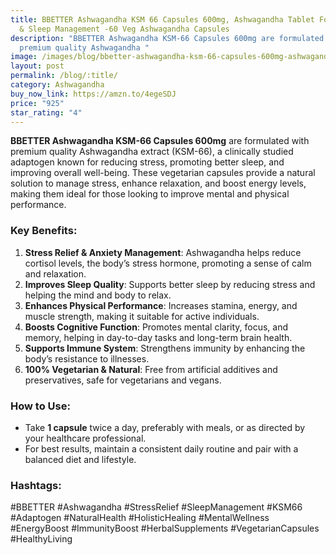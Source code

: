 ```yaml
---
title: BBETTER Ashwagandha KSM 66 Capsules 600mg, Ashwagandha Tablet For Stress
  & Sleep Management -60 Veg Ashwagandha Capsules
description: "BBETTER Ashwagandha KSM-66 Capsules 600mg are formulated with
  premium quality Ashwagandha "
image: /images/blog/bbetter-ashwagandha-ksm-66-capsules-600mg-ashwagandha-tablet-for-stress-and-sleep-management-60-veg-ashwagandha-capsules.webp
layout: post
permalink: /blog/:title/
category: Ashwagandha
buy_now_link: https://amzn.to/4egeSDJ
price: "925"
star_rating: "4"
---
```

**BBETTER Ashwagandha KSM-66 Capsules 600mg** are formulated with premium quality Ashwagandha extract (KSM-66), a clinically studied adaptogen known for reducing stress, promoting better sleep, and improving overall well-being. These vegetarian capsules provide a natural solution to manage stress, enhance relaxation, and boost energy levels, making them ideal for those looking to improve mental and physical performance.

### **Key Benefits:**
1. **Stress Relief & Anxiety Management**: Ashwagandha helps reduce cortisol levels, the body’s stress hormone, promoting a sense of calm and relaxation.
2. **Improves Sleep Quality**: Supports better sleep by reducing stress and helping the mind and body to relax.
3. **Enhances Physical Performance**: Increases stamina, energy, and muscle strength, making it suitable for active individuals.
4. **Boosts Cognitive Function**: Promotes mental clarity, focus, and memory, helping in day-to-day tasks and long-term brain health.
5. **Supports Immune System**: Strengthens immunity by enhancing the body’s resistance to illnesses.
6. **100% Vegetarian & Natural**: Free from artificial additives and preservatives, safe for vegetarians and vegans.

### **How to Use:**
- Take **1 capsule** twice a day, preferably with meals, or as directed by your healthcare professional.
- For best results, maintain a consistent daily routine and pair with a balanced diet and lifestyle.

### **Hashtags:**
#BBETTER #Ashwagandha #StressRelief #SleepManagement #KSM66 #Adaptogen #NaturalHealth #HolisticHealing #MentalWellness #EnergyBoost #ImmunityBoost #HerbalSupplements #VegetarianCapsules #HealthyLiving
